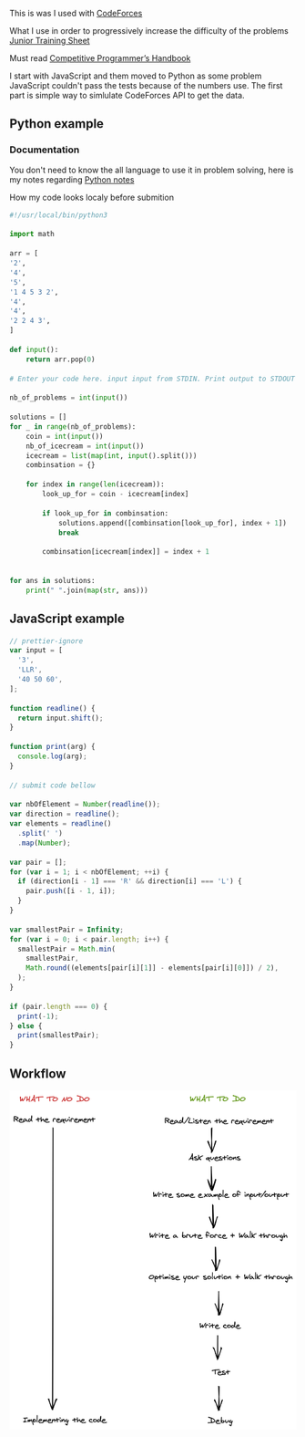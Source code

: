 This is was I used with [CodeForces](https://codeforces.com/)

What I use in order to progressively increase the difficulty of the problems [Junior Training Sheet](https://docs.google.com/spreadsheets/d/1iJZWP2nS_OB3kCTjq8L6TrJJ4o-5lhxDOyTaocSYc-k/edit#gid=84654839)

Must read [Competitive Programmer’s Handbook](https://cses.fi/book/book.pdf)

I start with JavaScript and them moved to Python as some problem JavaScript couldn't pass the tests
because of the numbers use. The first part is simple way to simlulate CodeForces API to get the data.

## Python example

### Documentation

You don't need to know the all language to use it in problem solving, here
is my notes regarding [Python notes](./docs/python.md)

How my code looks localy before submition
``` python
#!/usr/local/bin/python3

import math

arr = [
'2',
'4',
'5',
'1 4 5 3 2',
'4',
'4',
'2 2 4 3',
]

def input():
    return arr.pop(0)

# Enter your code here. input input from STDIN. Print output to STDOUT

nb_of_problems = int(input())

solutions = []
for _ in range(nb_of_problems):
    coin = int(input())
    nb_of_icecream = int(input())
    icecream = list(map(int, input().split()))
    combinsation = {}

    for index in range(len(icecream)):
        look_up_for = coin - icecream[index]

        if look_up_for in combinsation:
            solutions.append([combinsation[look_up_for], index + 1])
            break

        combinsation[icecream[index]] = index + 1


for ans in solutions:
    print(" ".join(map(str, ans)))
```

## JavaScript example
``` javascript
// prettier-ignore
var input = [
  '3',
  'LLR',
  '40 50 60',
];

function readline() {
  return input.shift();
}

function print(arg) {
  console.log(arg);
}

// submit code bellow

var nbOfElement = Number(readline());
var direction = readline();
var elements = readline()
  .split(' ')
  .map(Number);

var pair = [];
for (var i = 1; i < nbOfElement; ++i) {
  if (direction[i - 1] === 'R' && direction[i] === 'L') {
    pair.push([i - 1, i]);
  }
}

var smallestPair = Infinity;
for (var i = 0; i < pair.length; i++) {
  smallestPair = Math.min(
    smallestPair,
    Math.round((elements[pair[i][1]] - elements[pair[i][0]]) / 2),
  );
}

if (pair.length === 0) {
  print(-1);
} else {
  print(smallestPair);
}
```

## Workflow
![Problem solving workflow](docs/excalidraw-202021310434%20(1).png)
